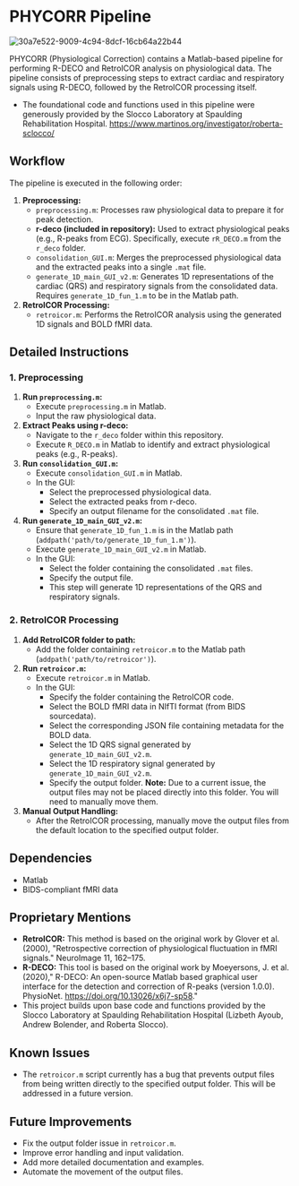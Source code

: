 # PHYCORR Pipeline
![30a7e522-9009-4c94-8dcf-16cb64a22b44](https://github.com/user-attachments/assets/88127746-17b1-4c21-882a-1a8d9088904a)

PHYCORR (Physiological Correction) contains a Matlab-based pipeline for performing R-DECO and RetroICOR analysis on physiological data. The pipeline consists of preprocessing steps to extract cardiac and respiratory signals using R-DECO, followed by the RetroICOR processing itself.

* The foundational code and functions used in this pipeline were generously provided by the Slocco Laboratory at Spaulding Rehabilitation Hospital. https://www.martinos.org/investigator/roberta-sclocco/

## Workflow

The pipeline is executed in the following order:

1.  **Preprocessing:**
    * `preprocessing.m`: Processes raw physiological data to prepare it for peak detection.
    * **r-deco (included in repository):** Used to extract physiological peaks (e.g., R-peaks from ECG). Specifically, execute `rR_DECO.m` from the `r_deco` folder.
    * `consolidation_GUI.m`: Merges the preprocessed physiological data and the extracted peaks into a single `.mat` file.
    * `generate_1D_main_GUI_v2.m`: Generates 1D representations of the cardiac (QRS) and respiratory signals from the consolidated data. Requires `generate_1D_fun_1.m` to be in the Matlab path.
2.  **RetroICOR Processing:**
    * `retroicor.m`: Performs the RetroICOR analysis using the generated 1D signals and BOLD fMRI data.

## Detailed Instructions

### 1. Preprocessing

1.  **Run `preprocessing.m`:**
    * Execute `preprocessing.m` in Matlab.
    * Input the raw physiological data.
2.  **Extract Peaks using r-deco:**
    * Navigate to the `r_deco` folder within this repository.
    * Execute `R_DECO.m` in Matlab to identify and extract physiological peaks (e.g., R-peaks).
3.  **Run `consolidation_GUI.m`:**
    * Execute `consolidation_GUI.m` in Matlab.
    * In the GUI:
        * Select the preprocessed physiological data.
        * Select the extracted peaks from r-deco.
        * Specify an output filename for the consolidated `.mat` file.
4.  **Run `generate_1D_main_GUI_v2.m`:**
    * Ensure that `generate_1D_fun_1.m` is in the Matlab path (`addpath('path/to/generate_1D_fun_1.m')`).
    * Execute `generate_1D_main_GUI_v2.m` in Matlab.
    * In the GUI:
       * Select the folder containing the consolidated `.mat` files.
       * Specify the output file.
       * This step will generate 1D representations of the QRS and respiratory signals.

### 2. RetroICOR Processing

1.  **Add RetroICOR folder to path:**
    * Add the folder containing `retroicor.m` to the Matlab path (`addpath('path/to/retroicor')`).
2.  **Run `retroicor.m`:**
    * Execute `retroicor.m` in Matlab.
    * In the GUI:
        * Specify the folder containing the RetroICOR code.
        * Select the BOLD fMRI data in NIfTI format (from BIDS sourcedata).
        * Select the corresponding JSON file containing metadata for the BOLD data.
        * Select the 1D QRS signal generated by `generate_1D_main_GUI_v2.m`.
        * Select the 1D respiratory signal generated by `generate_1D_main_GUI_v2.m`.
        * Specify the output folder. **Note:** Due to a current issue, the output files may not be placed directly into this folder. You will need to manually move them.
3.  **Manual Output Handling:**
    * After the RetroICOR processing, manually move the output files from the default location to the specified output folder.

## Dependencies

* Matlab
* BIDS-compliant fMRI data

## Proprietary Mentions

* **RetroICOR:** This method is based on the original work by Glover et al. (2000), "Retrospective correction of physiological fluctuation in fMRI signals." NeuroImage 11, 162–175.
* **R-DECO:** This tool is based on the original work by Moeyersons, J. et al. (2020)," R-DECO: An open-source Matlab based graphical user interface for the detection and correction of R-peaks (version 1.0.0). PhysioNet. https://doi.org/10.13026/x6j7-sp58."
* This project builds upon base code and functions provided by the Slocco Laboratory at Spaulding Rehabilitation Hospital (Lizbeth Ayoub, Andrew Bolender, and Roberta Slocco). 

## Known Issues

* The `retroicor.m` script currently has a bug that prevents output files from being written directly to the specified output folder. This will be addressed in a future version.

## Future Improvements

* Fix the output folder issue in `retroicor.m`.
* Improve error handling and input validation.
* Add more detailed documentation and examples.
* Automate the movement of the output files.

